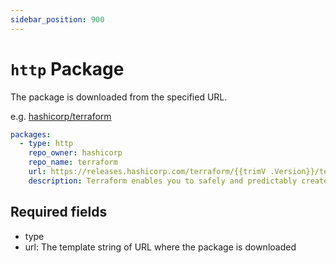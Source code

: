 ```yaml
---
sidebar_position: 900
---
```


# `http` Package

The package is downloaded from the specified URL.

e.g. [hashicorp/terraform](https://github.com/khulnasoftproj/khulnasoft-registry/blob/main/pkgs/hashicorp/terraform/registry.yaml)

```yaml
packages:
  - type: http
    repo_owner: hashicorp
    repo_name: terraform
    url: https://releases.hashicorp.com/terraform/{{trimV .Version}}/terraform_{{trimV .Version}}_{{.OS}}_{{.Arch}}.zip
    description: Terraform enables you to safely and predictably create, change, and improve infrastructure. It is an open source tool that codifies APIs into declarative configuration files that can be shared amongst team members, treated as code, edited, reviewed, and versioned
```

## Required fields

* type
* url: The template string of URL where the package is downloaded
